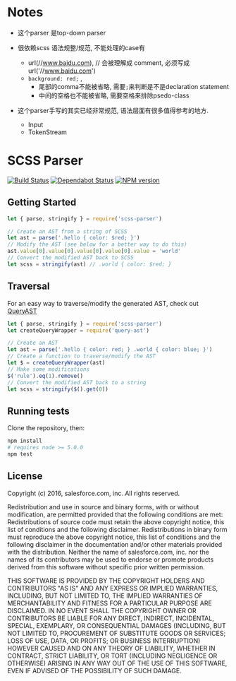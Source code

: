 # Notes

* 这个parser 是top-down parser
* 很依赖scss 语法规整/规范, 不能处理的case有
  * url(//www.baidu.com), // 会被理解成 comment, 必须写成 url('//www.baidu.com')
  * `background: red;` , 
    * 尾部的comma不能被省略, 需要`;`来判断是不是declaration statement
    * 中间的空格也不能被省略, 需要空格来排除psedo-class

* 这个parser手写的其实已经非常规范, 语法层面有很多值得参考的地方.
  * Input
  * TokenStream




# SCSS Parser

[![Build Status][travis-image]][travis-url]
[![Dependabot Status](https://api.dependabot.com/badges/status?host=github&repo=salesforce-ux/scss-parser)](https://dependabot.com)
[![NPM version][npm-image]][npm-url]

## Getting Started

```javascript
let { parse, stringify } = require('scss-parser')

// Create an AST from a string of SCSS
let ast = parse('.hello { color: $red; }')
// Modify the AST (see below for a better way to do this)
ast.value[0].value[0].value[0].value[0].value = 'world'
// Convert the modified AST back to SCSS
let scss = stringify(ast) // .world { color: $red; }
```

## Traversal

For an easy way to traverse/modify the generated AST, check out [QueryAST](https://github.com/salesforce-ux/query-ast)

```javascript
let { parse, stringify } = require('scss-parser')
let createQueryWrapper = require('query-ast')

// Create an AST
let ast = parse('.hello { color: red; } .world { color: blue; }')
// Create a function to traverse/modify the AST
let $ = createQueryWrapper(ast)
// Make some modifications
$('rule').eq(1).remove()
// Convert the modified AST back to a string
let scss = stringify($().get(0))
```

## Running tests

Clone the repository, then:

```bash
npm install
# requires node >= 5.0.0
npm test
```

## License

Copyright (c) 2016, salesforce.com, inc. All rights reserved.

Redistribution and use in source and binary forms, with or without modification, are permitted provided that the following conditions are met:
Redistributions of source code must retain the above copyright notice, this list of conditions and the following disclaimer.
Redistributions in binary form must reproduce the above copyright notice, this list of conditions and the following disclaimer in the documentation and/or other materials provided with the distribution.
Neither the name of salesforce.com, inc. nor the names of its contributors may be used to endorse or promote products derived from this software without specific prior written permission.

THIS SOFTWARE IS PROVIDED BY THE COPYRIGHT HOLDERS AND CONTRIBUTORS "AS IS" AND ANY EXPRESS OR IMPLIED WARRANTIES, INCLUDING, BUT NOT LIMITED TO, THE IMPLIED WARRANTIES OF MERCHANTABILITY AND FITNESS FOR A PARTICULAR PURPOSE ARE DISCLAIMED. IN NO EVENT SHALL THE COPYRIGHT OWNER OR CONTRIBUTORS BE LIABLE FOR ANY DIRECT, INDIRECT, INCIDENTAL, SPECIAL, EXEMPLARY, OR CONSEQUENTIAL DAMAGES (INCLUDING, BUT NOT LIMITED TO, PROCUREMENT OF SUBSTITUTE GOODS OR SERVICES; LOSS OF USE, DATA, OR PROFITS; OR BUSINESS INTERRUPTION) HOWEVER CAUSED AND ON ANY THEORY OF LIABILITY, WHETHER IN CONTRACT, STRICT LIABILITY, OR TORT (INCLUDING NEGLIGENCE OR OTHERWISE) ARISING IN ANY WAY OUT OF THE USE OF THIS SOFTWARE, EVEN IF ADVISED OF THE POSSIBILITY OF SUCH DAMAGE.

[npm-url]: https://npmjs.org/package/scss-parser
[npm-image]: http://img.shields.io/npm/v/scss-parser.svg

[travis-url]: https://travis-ci.org/salesforce-ux/scss-parser
[travis-image]: https://travis-ci.org/salesforce-ux/scss-parser.svg?branch=master
